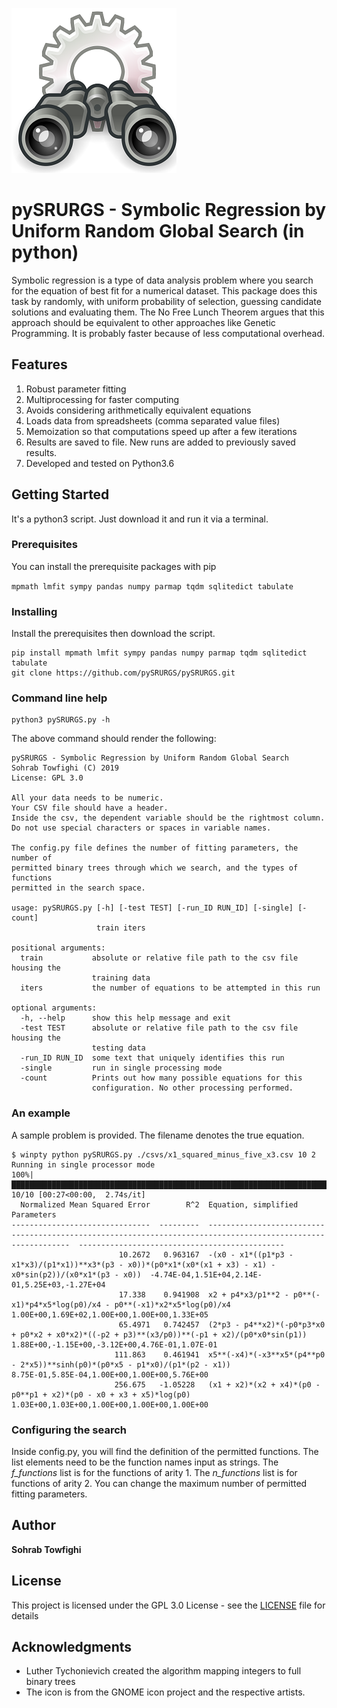 ![Binoculars](image/Gnome-system-search.jpg)

# pySRURGS - Symbolic Regression by Uniform Random Global Search (in python)

Symbolic regression is a type of data analysis problem where you search for the 
equation of best fit for a numerical dataset. This package does this task by 
randomly, with uniform probability of selection, guessing candidate solutions 
and evaluating them. The No Free Lunch Theorem argues that this approach should 
be equivalent to other approaches like Genetic Programming. It is probably faster 
because of less computational overhead. 

## Features 

1. Robust parameter fitting
2. Multiprocessing for faster computing
3. Avoids considering arithmetically equivalent equations
4. Loads data from spreadsheets (comma separated value files)
5. Memoization so that computations speed up after a few iterations 
6. Results are saved to file. New runs are added to previously saved results.
7. Developed and tested on Python3.6

## Getting Started

It's a python3 script. Just download it and run it via a terminal.

### Prerequisites

You can install the prerequisite packages with pip

```mpmath lmfit sympy pandas numpy parmap tqdm sqlitedict tabulate```

### Installing

Install the prerequisites then download the script.

```
pip install mpmath lmfit sympy pandas numpy parmap tqdm sqlitedict tabulate
git clone https://github.com/pySRURGS/pySRURGS.git
```

### Command line help

```
python3 pySRURGS.py -h
```

The above command should render the following:

```
pySRURGS - Symbolic Regression by Uniform Random Global Search
Sohrab Towfighi (C) 2019
License: GPL 3.0

All your data needs to be numeric.
Your CSV file should have a header.
Inside the csv, the dependent variable should be the rightmost column.
Do not use special characters or spaces in variable names.

The config.py file defines the number of fitting parameters, the number of
permitted binary trees through which we search, and the types of functions
permitted in the search space.

usage: pySRURGS.py [-h] [-test TEST] [-run_ID RUN_ID] [-single] [-count]
                   train iters

positional arguments:
  train           absolute or relative file path to the csv file housing the
                  training data
  iters           the number of equations to be attempted in this run

optional arguments:
  -h, --help      show this help message and exit
  -test TEST      absolute or relative file path to the csv file housing the
                  testing data
  -run_ID RUN_ID  some text that uniquely identifies this run
  -single         run in single processing mode
  -count          Prints out how many possible equations for this
                  configuration. No other processing performed.
```

### An example

A sample problem is provided. The filename denotes the true equation.

```
$ winpty python pySRURGS.py ./csvs/x1_squared_minus_five_x3.csv 10 2
Running in single processor mode
100%|███████████████████████████████████████████████████████████████████████████████████████████████████████████████████████████████████████████████████████████████████████████████████████| 10/10 [00:27<00:00,  2.74s/it]
  Normalized Mean Squared Error        R^2  Equation, simplified                                                                                           Parameters
-------------------------------  ---------  -------------------------------------------------------------------------------------------------------------  ----------------------------------------------
                        10.2672   0.963167  -(x0 - x1*((p1*p3 - x1*x3)/(p1*x1))**x3*(p3 - x0))*(p0*x1*(x0*(x1 + x3) - x1) - x0*sin(p2))/(x0*x1*(p3 - x0))  -4.74E-04,1.51E+04,2.14E-01,5.25E+03,-1.27E+04
                        17.338    0.941908  x2 + p4*x3/p1**2 - p0**(-x1)*p4*x5*log(p0)/x4 - p0**(-x1)*x2*x5*log(p0)/x4                                     1.00E+00,1.69E+02,1.00E+00,1.00E+00,1.33E+05
                        65.4971   0.742457  (2*p3 - p4**x2)*(-p0*p3*x0 + p0*x2 + x0*x2)*((-p2 + p3)**(x3/p0))**(-p1 + x2)/(p0*x0*sin(p1))                  1.88E+00,-1.15E+00,-3.12E+00,4.76E-01,1.07E-01
                       111.863    0.461941  x5**(-x4)*(-x3**x5*(p4**p0 - 2*x5))**sinh(p0)*(p0*x5 - p1*x0)/(p1*(p2 - x1))                                   8.75E-01,5.85E-04,1.00E+00,1.00E+00,5.76E+00
                       256.675   -1.05228   (x1 + x2)*(x2 + x4)*(p0 - p0**p1 + x2)*(p0 - x0 + x3 + x5)*log(p0)                                             1.03E+00,1.03E+00,1.00E+00,1.00E+00,1.00E+00
```

### Configuring the search

Inside config.py, you will find the definition of the permitted functions. The list elements need to be the function names input as strings. The *f_functions* list is for the functions of arity 1. The *n_functions* list is for functions of arity 2. You can change the maximum number of permitted fitting parameters.

## Author

**Sohrab Towfighi**

## License

This project is licensed under the GPL 3.0 License - see the [LICENSE](LICENSE) file for details

## Acknowledgments

* Luther Tychonievich created the algorithm mapping integers to full binary trees
* The icon is from the GNOME icon project and the respective artists.
